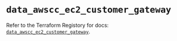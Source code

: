 # `data_awscc_ec2_customer_gateway`

Refer to the Terraform Registory for docs: [`data_awscc_ec2_customer_gateway`](https://registry.terraform.io/providers/hashicorp/awscc/0.70.0/docs/data-sources/ec2_customer_gateway).
